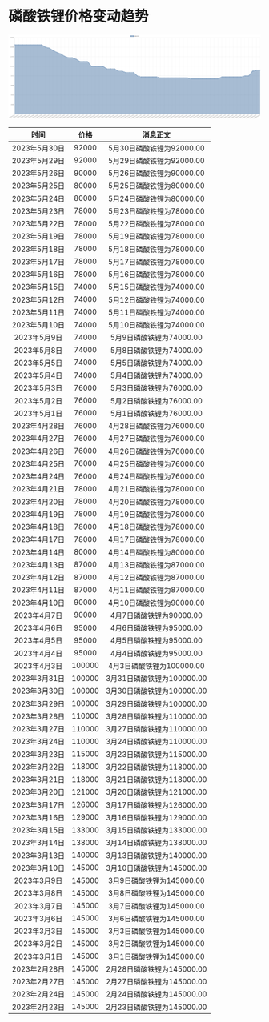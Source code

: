 # 磷酸铁锂价格变动趋势 



![lithiumIronPhosphate-磷酸铁锂](../../img/lithiumIronPhosphate.png)



| 时间 | 价格 | 消息正文 |
|:--:|:--:|:--:|
|2023年5月30日|92000|5月30日磷酸铁锂为92000.00|
|2023年5月29日|92000|5月29日磷酸铁锂为92000.00|
|2023年5月26日|90000|5月26日磷酸铁锂为90000.00|
|2023年5月25日|80000|5月25日磷酸铁锂为80000.00|
|2023年5月24日|80000|5月24日磷酸铁锂为80000.00|
|2023年5月23日|78000|5月23日磷酸铁锂为78000.00|
|2023年5月22日|78000|5月22日磷酸铁锂为78000.00|
|2023年5月19日|78000|5月19日磷酸铁锂为78000.00|
|2023年5月18日|78000|5月18日磷酸铁锂为78000.00|
|2023年5月17日|78000|5月17日磷酸铁锂为78000.00|
|2023年5月16日|78000|5月16日磷酸铁锂为78000.00|
|2023年5月15日|74000|5月15日磷酸铁锂为74000.00|
|2023年5月12日|74000|5月12日磷酸铁锂为74000.00|
|2023年5月11日|74000|5月11日磷酸铁锂为74000.00|
|2023年5月10日|74000|5月10日磷酸铁锂为74000.00|
|2023年5月9日|74000|5月9日磷酸铁锂为74000.00|
|2023年5月8日|74000|5月8日磷酸铁锂为74000.00|
|2023年5月5日|74000|5月5日磷酸铁锂为74000.00|
|2023年5月4日|74000|5月4日磷酸铁锂为74000.00|
|2023年5月3日|76000|5月3日磷酸铁锂为76000.00|
|2023年5月2日|76000|5月2日磷酸铁锂为76000.00|
|2023年5月1日|76000|5月1日磷酸铁锂为76000.00|
|2023年4月28日|76000|4月28日磷酸铁锂为76000.00|
|2023年4月27日|76000|4月27日磷酸铁锂为76000.00|
|2023年4月26日|76000|4月26日磷酸铁锂为76000.00|
|2023年4月25日|76000|4月25日磷酸铁锂为76000.00|
|2023年4月24日|76000|4月24日磷酸铁锂为76000.00|
|2023年4月21日|78000|4月21日磷酸铁锂为78000.00|
|2023年4月20日|78000|4月20日磷酸铁锂为78000.00|
|2023年4月19日|78000|4月19日磷酸铁锂为78000.00|
|2023年4月18日|78000|4月18日磷酸铁锂为78000.00|
|2023年4月17日|78000|4月17日磷酸铁锂为78000.00|
|2023年4月14日|80000|4月14日磷酸铁锂为80000.00|
|2023年4月13日|87000|4月13日磷酸铁锂为87000.00|
|2023年4月12日|87000|4月12日磷酸铁锂为87000.00|
|2023年4月11日|87000|4月11日磷酸铁锂为87000.00|
|2023年4月10日|90000|4月10日磷酸铁锂为90000.00|
|2023年4月7日|90000|4月7日磷酸铁锂为90000.00|
|2023年4月6日|95000|4月6日磷酸铁锂为95000.00|
|2023年4月5日|95000|4月5日磷酸铁锂为95000.00|
|2023年4月4日|95000|4月4日磷酸铁锂为95000.00|
|2023年4月3日|100000|4月3日磷酸铁锂为100000.00|
|2023年3月31日|100000|3月31日磷酸铁锂为100000.00|
|2023年3月30日|100000|3月30日磷酸铁锂为100000.00|
|2023年3月29日|100000|3月29日磷酸铁锂为100000.00|
|2023年3月28日|110000|3月28日磷酸铁锂为110000.00|
|2023年3月27日|110000|3月27日磷酸铁锂为110000.00|
|2023年3月24日|110000|3月24日磷酸铁锂为110000.00|
|2023年3月23日|115000|3月23日磷酸铁锂为115000.00|
|2023年3月22日|118000|3月22日磷酸铁锂为118000.00|
|2023年3月21日|118000|3月21日磷酸铁锂为118000.00|
|2023年3月20日|121000|3月20日磷酸铁锂为121000.00|
|2023年3月17日|126000|3月17日磷酸铁锂为126000.00|
|2023年3月16日|129000|3月16日磷酸铁锂为129000.00|
|2023年3月15日|133000|3月15日磷酸铁锂为133000.00|
|2023年3月14日|138000|3月14日磷酸铁锂为138000.00|
|2023年3月13日|140000|3月13日磷酸铁锂为140000.00|
|2023年3月10日|145000|3月10日磷酸铁锂为145000.00|
|2023年3月9日|145000|3月9日磷酸铁锂为145000.00|
|2023年3月8日|145000|3月8日磷酸铁锂为145000.00|
|2023年3月7日|145000|3月7日磷酸铁锂为145000.00|
|2023年3月6日|145000|3月6日磷酸铁锂为145000.00|
|2023年3月3日|145000|3月3日磷酸铁锂为145000.00|
|2023年3月2日|145000|3月2日磷酸铁锂为145000.00|
|2023年3月1日|145000|3月1日磷酸铁锂为145000.00|
|2023年2月28日|145000|2月28日磷酸铁锂为145000.00|
|2023年2月27日|145000|2月27日磷酸铁锂为145000.00|
|2023年2月24日|145000|2月24日磷酸铁锂为145000.00|
|2023年2月23日|145000|2月23日磷酸铁锂为145000.00|